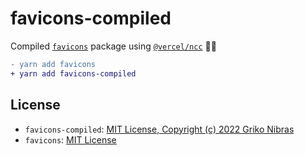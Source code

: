 <!-- markdownlint-disable MD033 MD036 MD041 -->

# favicons-compiled

Compiled [`favicons`](https://github.com/itgalaxy/favicons) package using [`@vercel/ncc`](https://github.com/vercel/ncc) 🏄‍♂️

```diff
- yarn add favicons
+ yarn add favicons-compiled
```

## License

- `favicons-compiled`: [MIT License, Copyright (c) 2022 Griko Nibras](./LICENSE)
- `favicons`: [MIT License](https://github.com/itgalaxy/favicons)

